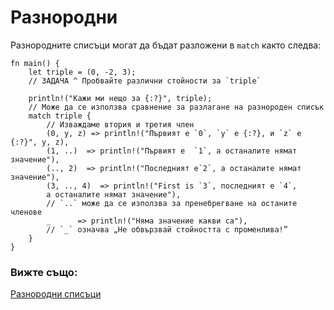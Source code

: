 # Разнородни

Разнородните списъци могат да бъдат разложени в  `match` както следва:

```rust,editable
fn main() {
    let triple = (0, -2, 3);
    // ЗАДАЧА ^ Пробвайте различни стойности за `triple`

    println!("Кажи ми нещо за {:?}", triple);
    // Може да се използва сравнение за разлагане на разнороден списък
    match triple {
        // Изваждаме втория и третия член
        (0, y, z) => println!("Първият е `0`, `y` е {:?}, и `z` е {:?}", y, z),
        (1, ..)  => println!("Първият е  `1`, а останалите нямат значение"),
        (.., 2)  => println!("Последният е`2`, а останалите нямат значение"),
        (3, .., 4)  => println!("First is `3`, последният е `4`,
        а останалите нямат значение"),
        // `..` може да се използва за пренебрегване на останите членове
        _      => println!("Няма значение какви са"),
        // `_` означва „Не обвързвай стойността с променлива!”
    }
}
```

### Вижте също:

[Разнородни списъци](../../../primitives/tuples.md)
